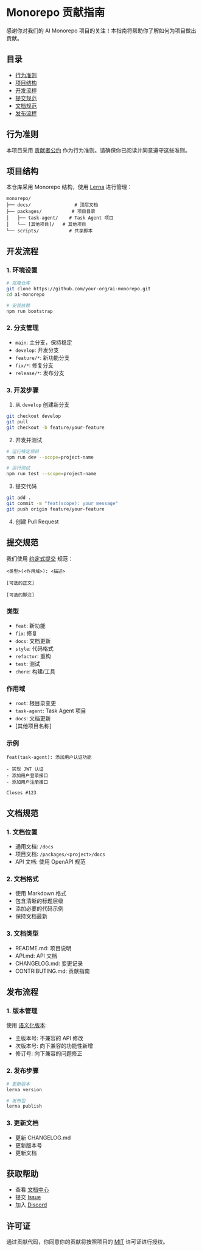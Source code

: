 # Monorepo 贡献指南

感谢你对我们的 AI Monorepo 项目的关注！本指南将帮助你了解如何为项目做出贡献。

## 目录

- [行为准则](#行为准则)
- [项目结构](#项目结构)
- [开发流程](#开发流程)
- [提交规范](#提交规范)
- [文档规范](#文档规范)
- [发布流程](#发布流程)

## 行为准则

本项目采用 [贡献者公约](./CODE_OF_CONDUCT.md) 作为行为准则。请确保你已阅读并同意遵守这些准则。

## 项目结构

本仓库采用 Monorepo 结构，使用 [Lerna](https://lerna.js.org/) 进行管理：

```
monorepo/
├── docs/                # 顶层文档
├── packages/           # 项目目录
│   ├── task-agent/    # Task Agent 项目
│   └── [其他项目]/   # 其他项目
└── scripts/           # 共享脚本
```

## 开发流程

### 1. 环境设置

```bash
# 克隆仓库
git clone https://github.com/your-org/ai-monorepo.git
cd ai-monorepo

# 安装依赖
npm run bootstrap
```

### 2. 分支管理

- `main`: 主分支，保持稳定
- `develop`: 开发分支
- `feature/*`: 新功能分支
- `fix/*`: 修复分支
- `release/*`: 发布分支

### 3. 开发步骤

1. 从 `develop` 创建新分支
```bash
git checkout develop
git pull
git checkout -b feature/your-feature
```

2. 开发并测试
```bash
# 运行特定项目
npm run dev --scope=project-name

# 运行测试
npm run test --scope=project-name
```

3. 提交代码
```bash
git add .
git commit -m "feat(scope): your message"
git push origin feature/your-feature
```

4. 创建 Pull Request

## 提交规范

我们使用 [约定式提交](https://www.conventionalcommits.org/) 规范：

```
<类型>(<作用域>): <描述>

[可选的正文]

[可选的脚注]
```

### 类型

- `feat`: 新功能
- `fix`: 修复
- `docs`: 文档更新
- `style`: 代码格式
- `refactor`: 重构
- `test`: 测试
- `chore`: 构建/工具

### 作用域

- `root`: 根目录变更
- `task-agent`: Task Agent 项目
- `docs`: 文档更新
- [其他项目名称]

### 示例

```
feat(task-agent): 添加用户认证功能

- 实现 JWT 认证
- 添加用户登录接口
- 添加用户注册接口

Closes #123
```

## 文档规范

### 1. 文档位置

- 通用文档: `/docs`
- 项目文档: `/packages/<project>/docs`
- API 文档: 使用 OpenAPI 规范

### 2. 文档格式

- 使用 Markdown 格式
- 包含清晰的标题层级
- 添加必要的代码示例
- 保持文档最新

### 3. 文档类型

- README.md: 项目说明
- API.md: API 文档
- CHANGELOG.md: 变更记录
- CONTRIBUTING.md: 贡献指南

## 发布流程

### 1. 版本管理

使用 [语义化版本](https://semver.org/):
- 主版本号: 不兼容的 API 修改
- 次版本号: 向下兼容的功能性新增
- 修订号: 向下兼容的问题修正

### 2. 发布步骤

```bash
# 更新版本
lerna version

# 发布包
lerna publish
```

### 3. 更新文档

- 更新 CHANGELOG.md
- 更新版本号
- 更新文档

## 获取帮助

- 查看 [文档中心](./README.md)
- 提交 [Issue](https://github.com/your-org/ai-monorepo/issues)
- 加入 [Discord](https://discord.gg/your-server)

## 许可证

通过贡献代码，你同意你的贡献将按照项目的 [MIT](../LICENSE) 许可证进行授权。 